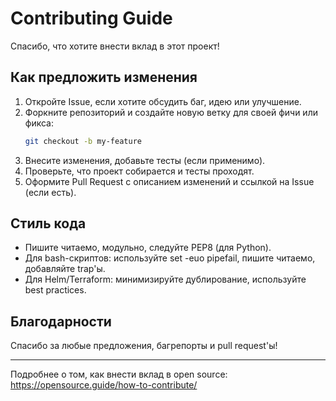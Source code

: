# Contributing Guide

Спасибо, что хотите внести вклад в этот проект!

## Как предложить изменения

1. Откройте Issue, если хотите обсудить баг, идею или улучшение.
2. Форкните репозиторий и создайте новую ветку для своей фичи или фикса:
   ```bash
   git checkout -b my-feature
   ```
3. Внесите изменения, добавьте тесты (если применимо).
4. Проверьте, что проект собирается и тесты проходят.
5. Оформите Pull Request с описанием изменений и ссылкой на Issue (если есть).

## Стиль кода
- Пишите читаемо, модульно, следуйте PEP8 (для Python).
- Для bash-скриптов: используйте set -euo pipefail, пишите читаемо, добавляйте trap'ы.
- Для Helm/Terraform: минимизируйте дублирование, используйте best practices.

## Благодарности

Спасибо за любые предложения, багрепорты и pull request'ы!

---

Подробнее о том, как внести вклад в open source: https://opensource.guide/how-to-contribute/
